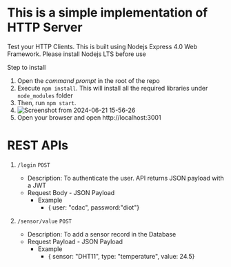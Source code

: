 # This is a simple implementation of HTTP Server
Test your HTTP Clients. This is built using Nodejs Express 4.0 Web Framework. Please install Nodejs LTS before use

Step to install
1. Open the *command prompt* in the root of the repo
2. Execute `npm install`. This will install all the required libraries under `node_modules` folder
3. Then, run `npm start`.
4. ![Screenshot from 2024-06-21 15-56-26](https://github.com/kaushal1214/http_server/assets/23266310/28b9f0f9-7648-435d-b5b2-625015bc36d0)
5. Open your browser and open http://localhost:3001


# REST APIs
1. `/login`
   `POST`
   - Description: To authenticate the user. API returns JSON payload with a JWT
   - Request Body - JSON Payload
     - Example
       - { user: "cdac", password:"diot"}
  
3. `/sensor/value` `POST`
   - Description: To add a sensor record in the Database
   - Request Payload - JSON Payload
     - Example
       - { sensor: "DHT11", type: "temperature", value: 24.5}
